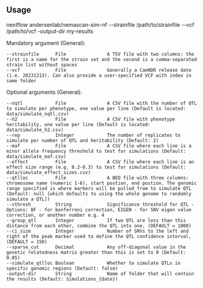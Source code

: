 ## Usage

nextflow andersenlab/nemascan-sim-nf --strainfile /path/to/strainfile --vcf /path/to/vcf -output-dir my-results

Mandatory argument (General):

    --strainfile      File               A TSV file with two columns: the first is a name for the strain set and the second is a comma-separated strain list without spaces
    --vcf             File               Generally a CaeNDR release date (i.e. 20231213). Can also provide a user-specified VCF with index in same folder

Optional arguments (General):

    --nqtl            File               A CSV file with the number of QTL to simulate per phenotype, one value per line (Default is located: data/simulate_nqtl.csv)
    --h2              File               A CSV file with phenotype heritability, one value per line (Default is located: data/simulate_h2.csv)
    --rep             Integer            The number of replicates to simulate per number of QTL and heritability (Default: 2)
    --maf             File               A CSV file where each line is a minor allele frequency threshold to test for simulations (Default: data/simulate_maf.csv)
    --effect          File               A CSV file where each line is an effect size range (e.g. 0.2-0.3) to test for simulations (Default: data/simulate_effect_sizes.csv)
    --qtlloc          File               A BED file with three columns: chromosome name (numeric 1-6), start postion, end postion. The genomic range specified is where markers will be pulled from to simulate QTL (Default: null [which defaults to using the whole genome to randomly simulate a QTL])
    --sthresh         String             Significance threshold for QTL - Options: BF - for bonferroni correction, EIGEN - for SNV eigen value correction, or another number e.g. 4
    --group_qtl       Integer            If two QTL are less than this distance from each other, combine the QTL into one, (DEFAULT = 1000)
    --ci_size         Integer            Number of SNVs to the left and right of the peak marker used to define the QTL confidence interval, (DEFAULT = 150)
    --sparse_cut      Decimal            Any off-diagonal value in the genetic relatedness matrix greater than this is set to 0 (Default: 0.05)
    --simulate_qtlloc Boolean            Whether to simulate QTLs in specific genomic regions (Default: false)
    -output-dir       String             Name of folder that will contain the results (Default: Simulations_{date})
